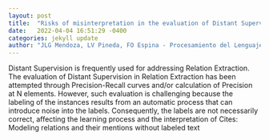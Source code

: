 ```yaml
---
layout: post
title:  "Risks of misinterpretation in the evaluation of Distant Supervision for Relation Extraction"
date:   2022-04-04 16:51:29 -0400
categories: jekyll update
author: "JLG Mendoza, LV Pineda, FO Espina - Procesamiento del Lenguaje Natural, 2022"
---
```

Distant Supervision is frequently used for addressing Relation Extraction. The evaluation of Distant Supervision in Relation Extraction has been attempted through Precision-Recall curves and/or calculation of Precision at N elements. However, such evaluation is challenging because the labeling of the instances results from an automatic process that can introduce noise into the labels. Consequently, the labels are not necessarily correct, affecting the learning process and the interpretation of Cites: Modeling relations and their mentions without labeled text